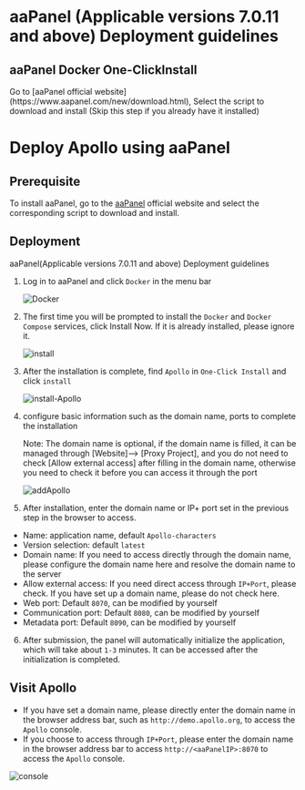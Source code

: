 # aaPanel (Applicable versions 7.0.11 and above) Deployment guidelines

##  aaPanel  Docker  One-ClickInstall

<Steps>
  Go to [aaPanel official website](https://www.aapanel.com/new/download.html), Select the script to download and install
  (Skip this step if you already have it installed)

# Deploy Apollo using aaPanel

## Prerequisite

To install aaPanel, go to the [aaPanel](https://www.aapanel.com/new/download.html#install) official website and select the corresponding script to download and install.

## Deployment

aaPanel(Applicable versions 7.0.11 and above) Deployment guidelines

1. Log in to aaPanel and click `Docker` in the menu bar

   ![Docker](https://github.com/user-attachments/assets/a4aeb715-9e28-49b0-bb1d-3dd63d1394a2)

2. The first time you will be prompted to install the `Docker` and `Docker Compose` services, click Install Now. If it is already installed, please ignore it.

   ![install](https://github.com/user-attachments/assets/d48a83b7-eea4-43ec-a07e-bce6442c6fec)

3. After the installation is complete, find `Apollo` in `One-Click Install` and click `install`  

   ![install-Apollo](https://github.com/user-attachments/assets/e80dc7c0-e469-49b0-bd7f-225df36cdcab)

4. configure basic information such as the domain name, ports to complete the installation

   Note:
   The domain name is optional, if the domain name is filled, it can be managed through [Website]--> [Proxy Project], and you do not need to check [Allow external access] after filling in the domain name, otherwise you need to check it before you can access it through the port

   ![addApollo](https://github.com/user-attachments/assets/9623c6d9-d0e5-4f87-adea-e5a95133cf3c)

5. After installation, enter the domain name or IP+ port set in the previous step in the browser to access.

  - Name: application name, default `Apollo-characters`
  - Version selection: default `latest`
  - Domain name: If you need to access directly through the domain name, please configure the domain name here and resolve the domain name to the server
  - Allow external access: If you need direct access through `IP+Port`, please check. If you have set up a domain name, please do not check here.
  - Web port: Default `8070`, can be modified by yourself
  - Communication port: Default `8080`, can be modified by yourself
  - Metadata port: Default `8090`, can be modified by yourself

6. After submission, the panel will automatically initialize the application, which will take about `1-3` minutes. It can be accessed after the initialization is completed.


## Visit Apollo
- If you have set a domain name, please directly enter the domain name in the browser address bar, such as `http://demo.apollo.org`, to access the `Apollo` console.
- If you choose to access through `IP+Port`, please enter the domain name in the browser address bar to access `http://<aaPanelIP>:8070` to access the `Apollo` console.

![console](https://github.com/user-attachments/assets/6dd66f69-4c4d-4352-82aa-2eab0a5db33e)

